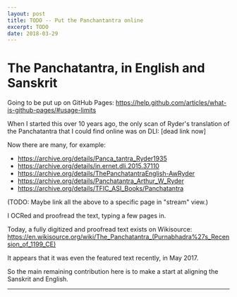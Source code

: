 ```yaml
---
layout: post
title: TODO -- Put the Panchantantra online
excerpt: TODO
date: 2018-03-29
---
```


# The Panchatantra, in English and Sanskrit

Going to be put up on GitHub Pages: https://help.github.com/articles/what-is-github-pages/#usage-limits

When I started this over 10 years ago, the only scan of Ryder's translation of the Panchatantra that I could find online was on DLI: [dead link now]

Now there are many, for example:

- https://archive.org/details/Panca_tantra_Ryder1935
- https://archive.org/details/in.ernet.dli.2015.37110
- https://archive.org/details/ThePanchatantraEnglish-AwRyder
- https://archive.org/details/Panchatantra_Arthur_W_Ryder
- https://archive.org/details/TFIC_ASI_Books/Panchatantra

(TODO: Maybe link all the above to a specific page in "stream" view.)

I OCRed and proofread the text, typing a few pages in.

Today, a fully digitized and proofread text exists on Wikisource: <https://en.wikisource.org/wiki/The_Panchatantra_(Purnabhadra%27s_Recension_of_1199_CE)>

It appears that it was even the featured text recently, in May 2017.

So the main remaining contribution here is to make a start at aligning the Sanskrit and English.


----
